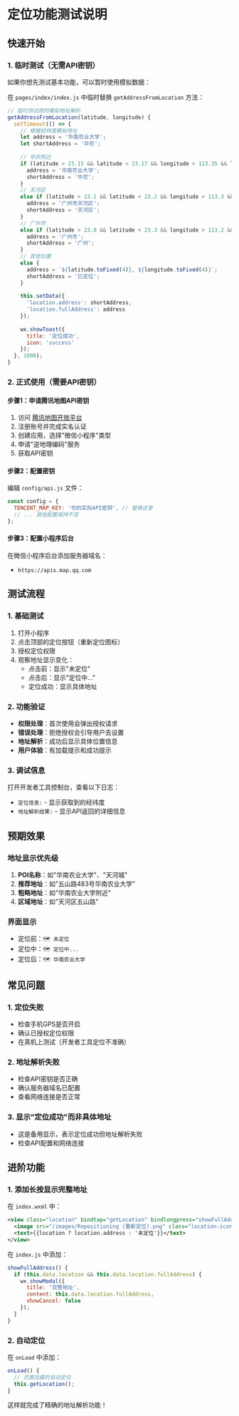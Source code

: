 # 定位功能测试说明

## 快速开始

### 1. 临时测试（无需API密钥）
如果你想先测试基本功能，可以暂时使用模拟数据：

在 `pages/index/index.js` 中临时替换 `getAddressFromLocation` 方法：

```javascript
// 临时测试用的模拟地址解析
getAddressFromLocation(latitude, longitude) {
  setTimeout(() => {
    // 根据经纬度模拟地址
    let address = '华南农业大学';
    let shortAddress = '华农';
    
    // 华农附近
    if (latitude > 23.15 && latitude < 23.17 && longitude > 113.35 && longitude < 113.37) {
      address = '华南农业大学';
      shortAddress = '华农';
    } 
    // 天河区
    else if (latitude > 23.1 && latitude < 23.2 && longitude > 113.3 && longitude < 113.4) {
      address = '广州市天河区';
      shortAddress = '天河区';
    }
    // 广州市
    else if (latitude > 23.0 && latitude < 23.3 && longitude > 113.2 && longitude < 113.5) {
      address = '广州市';
      shortAddress = '广州';
    }
    // 其他位置
    else {
      address = `${latitude.toFixed(4)}, ${longitude.toFixed(4)}`;
      shortAddress = '已定位';
    }
    
    this.setData({
      'location.address': shortAddress,
      'location.fullAddress': address
    });
    
    wx.showToast({
      title: '定位成功',
      icon: 'success'
    });
  }, 1000);
}
```

### 2. 正式使用（需要API密钥）

#### 步骤1：申请腾讯地图API密钥
1. 访问 [腾讯地图开放平台](https://lbs.qq.com/)
2. 注册账号并完成实名认证
3. 创建应用，选择"微信小程序"类型
4. 申请"逆地理编码"服务
5. 获取API密钥

#### 步骤2：配置密钥
编辑 `config/api.js` 文件：
```javascript
const config = {
  TENCENT_MAP_KEY: '你的实际API密钥', // 替换这里
  // ... 其他配置保持不变
};
```

#### 步骤3：配置小程序后台
在微信小程序后台添加服务器域名：
- `https://apis.map.qq.com`

## 测试流程

### 1. 基础测试
1. 打开小程序
2. 点击顶部的定位按钮（重新定位图标）
3. 授权定位权限
4. 观察地址显示变化：
   - 点击前：显示"未定位"
   - 点击后：显示"定位中..."
   - 定位成功：显示具体地址

### 2. 功能验证
- **权限处理**：首次使用会弹出授权请求
- **错误处理**：拒绝授权会引导用户去设置
- **地址解析**：成功后显示具体位置信息
- **用户体验**：有加载提示和成功提示

### 3. 调试信息
打开开发者工具控制台，查看以下日志：
- `定位信息:` - 显示获取到的经纬度
- `地址解析结果:` - 显示API返回的详细信息

## 预期效果

### 地址显示优先级
1. **POI名称**：如"华南农业大学"、"天河城"
2. **推荐地址**：如"五山路483号华南农业大学"
3. **粗略地址**：如"华南农业大学附近"
4. **区域地址**：如"天河区五山路"

### 界面显示
- 定位前：`🗺️ 未定位`
- 定位中：`🗺️ 定位中...`
- 定位后：`🗺️ 华南农业大学`

## 常见问题

### 1. 定位失败
- 检查手机GPS是否开启
- 确认已授权定位权限
- 在真机上测试（开发者工具定位不准确）

### 2. 地址解析失败
- 检查API密钥是否正确
- 确认服务器域名已配置
- 查看网络连接是否正常

### 3. 显示"定位成功"而非具体地址
- 这是备用显示，表示定位成功但地址解析失败
- 检查API配置和网络连接

## 进阶功能

### 1. 添加长按显示完整地址
在 `index.wxml` 中：
```xml
<view class="location" bindtap="getLocation" bindlongpress="showFullAddress">
  <image src="/images/Repositioning (重新定位).png" class="location-icon"></image>
  <text>{{location ? location.address : '未定位'}}</text>
</view>
```

在 `index.js` 中添加：
```javascript
showFullAddress() {
  if (this.data.location && this.data.location.fullAddress) {
    wx.showModal({
      title: '完整地址',
      content: this.data.location.fullAddress,
      showCancel: false
    });
  }
}
```

### 2. 自动定位
在 `onLoad` 中添加：
```javascript
onLoad() {
  // 页面加载时自动定位
  this.getLocation();
}
```

这样就完成了精确的地址解析功能！ 